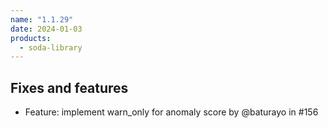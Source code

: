 ```yaml
---
name: "1.1.29"
date: 2024-01-03
products:
  - soda-library
---
```


## Fixes and features

* Feature: implement warn_only for anomaly score by @baturayo in #156